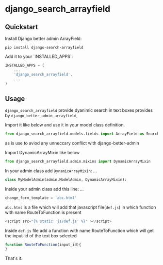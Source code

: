 # django_search_arrayfield

## Quickstart

Install Django better admin ArrayField:

    pip install django-search-arrayfield

Add it to your \`INSTALLED\_APPS\`:

```python
INSTALLED_APPS = (
    ...
    'django_search_arrayfield',
    ...
)
```
## Usage
`django_search_arrayfield` provide dyanimic search in text boxes provides by `django_better_admin_arrayfield`,


Import it like below and use it in your model class definition.
```python
from django_search_arrayfield.models.fields import ArrayField as SearchArrayField
```
as is use to aviod any unneccary conflict with django-better-admin


Import DynamicArrayMixin like below
```python
from django_search_arrayfield.admin.mixins import DynamicArrayMixin
```

In your admin class add `DynamicArrayMixin`:
    ...
```python
class MyModelAdmin(admin.ModelAdmin, DynamicArrayMixin):
```

Inside your admin class add this line:
    ...
```python
change_form_template = 'abc.html'
```
`abc.html` is a file which will add that javascript file(`def.js`) in which function with name RouteToFunction is present
```javascript
<script src="{% static 'js/def.js' %}" ></script>
```

Inside `def.js` file  add a function with name RouteToFunction which will get the input-id of the text box selected 
```javascript
function RouteToFunction(input_id){
}
```

That's it.
